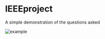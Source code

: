 # IEEEproject
A simple demonstration of the questions asked


![example](https://github.com/ashwinfelix/IEEEproject/assets/35266735/6899feac-4518-4f6f-b978-f248570e2dbe)
